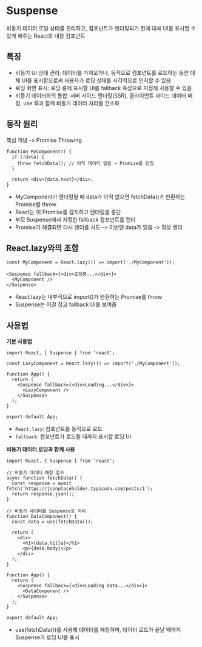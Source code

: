 # Suspense

비동기 데이터 로딩 상태를 관리하고, 컴포넌트가 렌더링되기 전에 대체 UI를 표시할 수 있게 해주는 React의 내장 컴포넌트

## 특징

- 비동기 UI 상태 관리: 데이터를 가져오거나, 동적으로 컴포넌트를 로드하는 동안 대체 UI를 표시함으로써 사용자가 로딩 상태를 시각적으로 인지할 수 있음
- 로딩 화면 표시: 로딩 중에 표시할 UI를 fallback 속성으로 지정해 사용할 수 있음
- 비동기 데이터와의 통합: 서버 사이드 렌더링(SSR), 클라이언트 사이드 데이터 패칭, use 훅과 함께 비동기 데이터 처리를 간소화

## 동작 원리

핵심 개념 -> Promise Throwing

```
function MyComponent() {
  if (!data) {
    throw fetchData(); // 아직 데이터 없음 → Promise를 던짐
  }

  return <div>{data.text}</div>;
}
```

- MyComponent가 렌더링될 때 data가 아직 없으면 fetchData()가 반환하는 Promise를 throw
- React는 이 Promise를 감지하고 렌더링을 중단
- 부모 Suspense에서 지정한 fallback 컴포넌트를 렌더
- Promise가 해결되면 다시 렌더를 시도 -> 이번엔 data가 있음 -> 정상 렌더

## React.lazy와의 조합

```
const MyComponent = React.lazy(() => import('./MyComponent'));

<Suspense fallback={<div>로딩중...</div>}>
  <MyComponent />
</Suspense>
```

- React.lazy는 내부적으로 import()가 반환하는 Promise를 throw
- Suspense는 이걸 잡고 fallback UI를 보여줌

## 사용법

**기본 사용법**

```
import React, { Suspense } from 'react';

const LazyComponent = React.lazy(() => import('./MyComponent'));

function App() {
  return (
    <Suspense fallback={<div>Loading...</div>}>
      <LazyComponent />
    </Suspense>
  );
}

export default App;
```

- `React.lazy`: 컴포넌트를 동적으로 로드
- `fallback`: 컴포넌트가 로드될 때까지 표시할 로딩 UI

**비동기 데이터 로딩과 함께 사용**

```
import React, { Suspense } from 'react';

// 비동기 데이터 패칭 함수
async function fetchData() {
  const response = await fetch('https://jsonplaceholder.typicode.com/posts/1');
  return response.json();
}

// 비동기 데이터를 Suspense로 처리
function DataComponent() {
  const data = use(fetchData());

  return (
    <div>
      <h1>{data.title}</h1>
      <p>{data.body}</p>
    </div>
  );
}

function App() {
  return (
    <Suspense fallback={<div>Loading data...</div>}>
      <DataComponent />
    </Suspense>
  );
}

export default App;
```

- use(fetchData())를 사용해 데이터를 패칭하며, 데이터 로드가 끝날 때까지 Suspense가 로딩 UI를 표시
